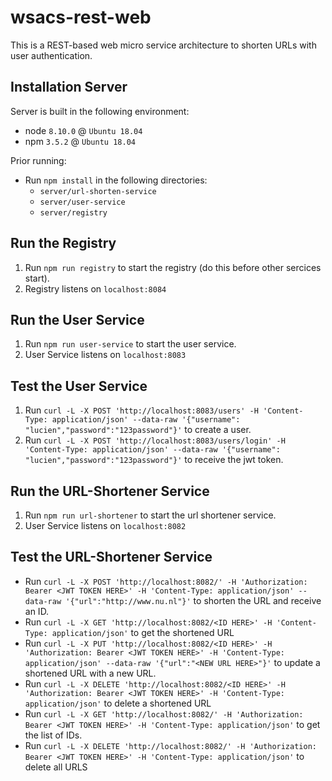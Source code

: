 # wsacs-rest-web
This is a REST-based web micro service architecture to shorten URLs with user authentication.

## Installation Server
Server is built in the following environment:
- node `8.10.0` @ `Ubuntu 18.04`
- npm `3.5.2` @ `Ubuntu 18.04`

Prior running:
- Run `npm install` in the following directories:
  * `server/url-shorten-service`
  * `server/user-service`
  * `server/registry`

## Run the Registry
1. Run `npm run registry` to start the registry (do this before other sercices start).
2. Registry listens on `localhost:8084`

## Run the User Service

1. Run `npm run user-service` to start the user service.
2. User Service listens on `localhost:8083`

## Test the User Service
1. Run `curl -L -X POST 'http://localhost:8083/users' -H 'Content-Type: application/json' --data-raw '{"username": "lucien","password":"123password"}'` to create a user.
2. Run `curl -L -X POST 'http://localhost:8083/users/login' -H 'Content-Type: application/json' --data-raw '{"username": "lucien","password":"123password"}'` to receive the jwt token.

## Run the URL-Shortener Service

1. Run `npm run url-shortener` to start the url shortener service.
2. User Service listens on `localhost:8082`

## Test the URL-Shortener Service

* Run `curl -L -X POST 'http://localhost:8082/' -H 'Authorization: Bearer <JWT TOKEN HERE>' -H 'Content-Type: application/json' --data-raw '{"url":"http://www.nu.nl"}'` to shorten the URL and receive an ID.
* Run `curl -L -X GET 'http://localhost:8082/<ID HERE>' -H 'Content-Type: application/json'` to get the shortened URL
* Run `curl -L -X PUT 'http://localhost:8082/<ID HERE>' -H 'Authorization: Bearer <JWT TOKEN HERE>' -H 'Content-Type: application/json' --data-raw '{"url":"<NEW URL HERE>"}'` to update a shortened URL with a new URL.
* Run `curl -L -X DELETE 'http://localhost:8082/<ID HERE>' -H 'Authorization: Bearer <JWT TOKEN HERE>' -H 'Content-Type: application/json'` to delete a shortened URL
* Run `curl -L -X GET 'http://localhost:8082/' -H 'Authorization: Bearer <JWT TOKEN HERE>' -H 'Content-Type: application/json'` to get the list of IDs.
* Run `curl -L -X DELETE 'http://localhost:8082/' -H 'Authorization: Bearer <JWT TOKEN HERE>' -H 'Content-Type: application/json'` to delete all URLS
